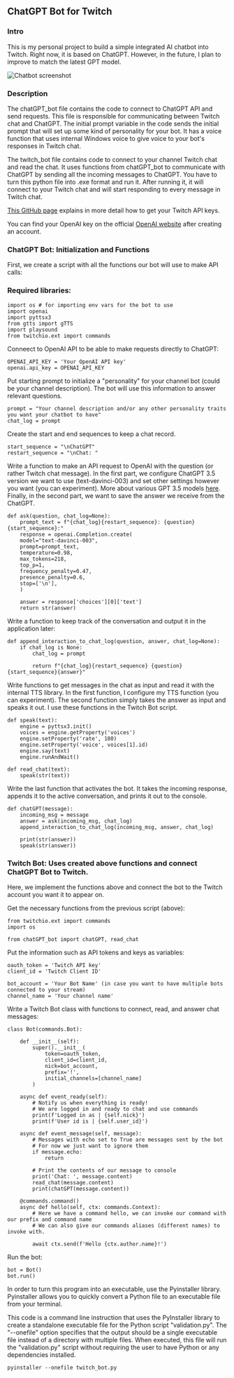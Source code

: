 ## ChatGPT Bot for Twitch

### Intro
This is my personal project to build a simple integrated AI chatbot into Twitch. Right now, it is based on ChatGPT. However, in the future, I plan to improve to match the latest GPT model. 

![Chatbot screenshot](https://github.com/drozhevskii/chatGPT_bot_twitch/blob/main/twitch_bot_active.png)

### Description
The chatGPT_bot file contains the code to connect to ChatGPT API and send requests. This file is responsible for communicating between Twitch chat and ChatGPT. The initial prompt variable in the code sends the initial prompt that will set up some kind of personality for your bot. It has a voice function that uses internal Windows voice to give voice to your bot's responses in Twitch chat.

The twitch_bot file contains code to connect to your channel Twitch chat and read the chat. It uses functions from chatGPT_bot to communicate with ChatGPT by sending all the incoming messages to ChatGPT. You have to turn this python file into .exe format and run it. After running it, it will connect to your Twitch chat and will start responding to every message in Twitch chat.

[This GitHub page](https://github.com/TwitchIO/TwitchIO) explains in more detail how to get your Twitch API keys.

You can find your OpenAI key on the official [OpenAI website](https://openai.com/api/) after creating an account.


### ChatGPT Bot: Initialization and Functions
First, we create a script with all the functions our bot will use to make API calls:

### Required libraries:
```
import os # for importing env vars for the bot to use
import openai
import pyttsx3
from gtts import gTTS
import playsound
from twitchio.ext import commands
```

Conneect to OpenAI API to be able to make requests directly to ChatGPT:
```
OPENAI_API_KEY = 'Your OpenAI API key'
openai.api_key = OPENAI_API_KEY
```

Put starting prompt to initialize a "personality" for your channel bot (could be your channel description).
The bot will use this information to answer relevant questions.
```
prompt = "Your channel description and/or any other personality traits you want your chatbot to have"
chat_log = prompt
```

Create the start and end sequences to keep a chat record.
```
start_sequence = "\nChatGPT"
restart_sequence = "\nChat: "
```

Write a function to make an API request to OpenAI with the question (or rather Twitch chat message).
In the first part, we configure ChatGPT 3.5 version we want to use (text-davinci-003) and set other settings however you want (you can experiment).
More about various GPT 3.5 models [here](https://platform.openai.com/docs/models/gpt-3-5).
Finally, in the second part, we want to save the answer we receive from the ChatGPT.
```
def ask(question, chat_log=None):
    prompt_text = f"{chat_log}{restart_sequence}: {question}{start_sequence}:"
    response = openai.Completion.create(
    model="text-davinci-003",
    prompt=prompt_text,
    temperature=0.98,
    max_tokens=218,
    top_p=1,
    frequency_penalty=0.47,
    presence_penalty=0.6,
    stop=['\n'],
    )
    
    answer = response['choices'][0]['text']
    return str(answer)
```

Write a function to keep track of the conversation and output it in the application later:
```
def append_interaction_to_chat_log(question, answer, chat_log=None):
    if chat_log is None: 
        chat_log = prompt 

        return f"{chat_log}{restart_sequence} {question}{start_sequence}{answer}"
```

Write functions to get messages in the chat as input and read it with the internal TTS library.
In the first function, I configure my TTS function (you can experiment). The second function simply takes the answer as input and speaks it out.
I use these functions in the Twitch Bot script.
```
def speak(text):
    engine = pyttsx3.init()
    voices = engine.getProperty('voices')
    engine.setProperty('rate', 180)
    engine.setProperty('voice', voices[1].id)
    engine.say(text)
    engine.runAndWait()

def read_chat(text):
    speak(str(text))
```

Write the last function that activates the bot.
It takes the incoming response, appends it to the active conversation, and prints it out to the console.
```
def chatGPT(message):
    incoming_msg = message
    answer = ask(incoming_msg, chat_log)
    append_interaction_to_chat_log(incoming_msg, answer, chat_log)

    print(str(answer))
    speak(str(answer))
```



### Twitch Bot: Uses created above functions and connect ChatGPT Bot to Twitch.
Here, we implement the functions above and connect the bot to the Twitch account you want it to appear on.

Get the necessary functions from the previous script (above):
```
from twitchio.ext import commands
import os

from chatGPT_bot import chatGPT, read_chat
```

Put the information such as API tokens and keys as variables:
```
oauth_token = 'Twitch API key'
client_id = 'Twitch Client ID'

bot_account = 'Your Bot Name' (in case you want to have multiple bots connected to your stream)
channel_name = 'Your channel name'
```

Write a Twitch Bot class with functions to connect, read, and answer chat messages:
```
class Bot(commands.Bot):

    def __init__(self):
        super().__init__(
            token=oauth_token,
            client_id=client_id,
            nick=bot_account,
            prefix='!',
            initial_channels=[channel_name]
        )
    
    async def event_ready(self):
        # Notify us when everything is ready!
        # We are logged in and ready to chat and use commands
        print(f'Logged in as | {self.nick}')
        print(f'User id is | {self.user_id}')

    async def event_message(self, message):
        # Messages with echo set to True are messages sent by the bot
        # For now we just want to ignore them
        if message.echo:
            return

        # Print the contents of our message to console
        print('Chat: ', message.content)
        read_chat(message.content)
        print(chatGPT(message.content))

    @commands.command()
    async def hello(self, ctx: commands.Context):
        # Here we have a command hello, we can invoke our command with our prefix and command name
        # We can also give our commands aliases (different names) to invoke with.

        await ctx.send(f'Hello {ctx.author.name}!')
```

Run the bot:
```
bot = Bot()
bot.run()
```

In order to turn this program into an executable, use the Pyinstaller library.
Pyinstaller allows you to quickly convert a Python file to an executable file from your terminal.

This code is a command line instruction that uses the PyInstaller library to create a standalone executable file for the Python script "validation.py".
The "--onefile" option specifies that the output should be a single executable file instead of a directory with multiple files.
When executed, this file will run the "validation.py" script without requiring the user to have Python or any dependencies installed.
```
pyinstaller --onefile twitch_bot.py
```



